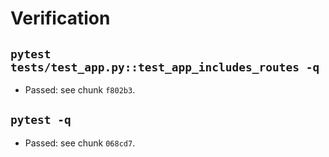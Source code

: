 # Verification

## `pytest tests/test_app.py::test_app_includes_routes -q`
- Passed: see chunk `f802b3`.

## `pytest -q`
- Passed: see chunk `068cd7`.
